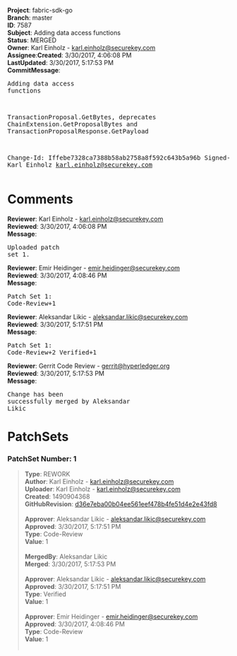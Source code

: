 <strong>Project</strong>: fabric-sdk-go</br><strong>Branch</strong>: master<br><strong>ID</strong>: 7587<br><strong>Subject</strong>: Adding data access functions<br><strong>Status</strong>: MERGED<br><strong>Owner</strong>: Karl Einholz - karl.einholz@securekey.com<br><strong>Assignee</strong>:<strong>Created</strong>: 3/30/2017, 4:06:08 PM<br><strong>LastUpdated</strong>: 3/30/2017, 5:17:53 PM<br><strong>CommitMessage</strong>:<br><pre>Adding data access functions

TransactionProposal.GetBytes, deprecates ChainExtension.GetProposalBytes
and TransactionProposalResponse.GetPayload

Change-Id: Iffebe7328ca7388b58ab2758a8f592c643b5a96b
Signed-off-by: Karl Einholz <karl.einholz@securekey.com>
</pre><h1>Comments</h1><strong>Reviewer</strong>: Karl Einholz - karl.einholz@securekey.com<br><strong>Reviewed</strong>: 3/30/2017, 4:06:08 PM<br><strong>Message</strong>: <pre>Uploaded patch set 1.</pre><strong>Reviewer</strong>: Emir Heidinger - emir.heidinger@securekey.com<br><strong>Reviewed</strong>: 3/30/2017, 4:08:46 PM<br><strong>Message</strong>: <pre>Patch Set 1: Code-Review+1</pre><strong>Reviewer</strong>: Aleksandar Likic - aleksandar.likic@securekey.com<br><strong>Reviewed</strong>: 3/30/2017, 5:17:51 PM<br><strong>Message</strong>: <pre>Patch Set 1: Code-Review+2 Verified+1</pre><strong>Reviewer</strong>: Gerrit Code Review - gerrit@hyperledger.org<br><strong>Reviewed</strong>: 3/30/2017, 5:17:53 PM<br><strong>Message</strong>: <pre>Change has been successfully merged by Aleksandar Likic</pre><h1>PatchSets</h1><h3>PatchSet Number: 1</h3><blockquote><strong>Type</strong>: REWORK<br><strong>Author</strong>: Karl Einholz - karl.einholz@securekey.com<br><strong>Uploader</strong>: Karl Einholz - karl.einholz@securekey.com<br><strong>Created</strong>: 1490904368<br><strong>GitHubRevision</strong>: [d36e7eba00b04ee561eef478b4fe51d4e2e43fd8](https://github.com/hyperledger/fabric-sdk-go/commit/d36e7eba00b04ee561eef478b4fe51d4e2e43fd8)<br><br><strong>Approver</strong>: Aleksandar Likic - aleksandar.likic@securekey.com<br><strong>Approved</strong>: 3/30/2017, 5:17:51 PM<br><strong>Type</strong>: Code-Review<br><strong>Value</strong>: 1<br><br><strong>MergedBy</strong>: Aleksandar Likic<br><strong>Merged</strong>: 3/30/2017, 5:17:53 PM<br><br><strong>Approver</strong>: Aleksandar Likic - aleksandar.likic@securekey.com<br><strong>Approved</strong>: 3/30/2017, 5:17:51 PM<br><strong>Type</strong>: Verified<br><strong>Value</strong>: 1<br><br><strong>Approver</strong>: Emir Heidinger - emir.heidinger@securekey.com<br><strong>Approved</strong>: 3/30/2017, 4:08:46 PM<br><strong>Type</strong>: Code-Review<br><strong>Value</strong>: 1<br><br></blockquote>
